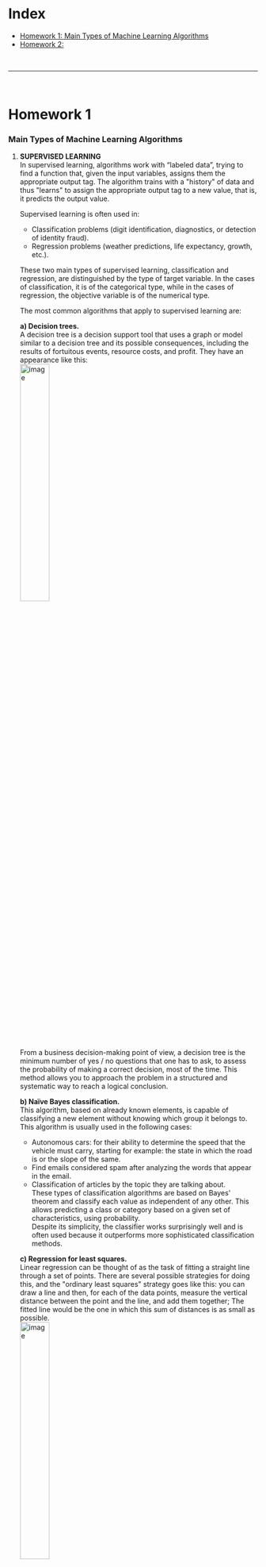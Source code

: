 # Index #  
* [Homework 1: Main Types of Machine Learning Algorithms](#homework-1)  
* [Homework 2: ](#homework-2)  

<br>

---

<br>

# Homework 1  
### Main Types of Machine Learning Algorithms

1. **SUPERVISED LEARNING**  
In supervised learning, algorithms work with “labeled data”, trying to find a function that, given the input variables, assigns them the appropriate output tag. The algorithm trains with a "history" of data and thus "learns" to assign the appropriate output tag to a new value, that is, it predicts the output value.  
  
    Supervised learning is often used in:  
    * Classification problems (digit identification, diagnostics, or detection of identity fraud).  
    * Regression problems (weather predictions, life expectancy, growth, etc.).  

    These two main types of supervised learning, classification and regression, are distinguished by the type of target variable. In the cases of classification, it is of the categorical type, while in the cases of regression, the objective variable is of the numerical type.  

    The most common algorithms that apply to supervised learning are:  
    
      **a) Decision trees.**  
      A decision tree is a decision support tool that uses a graph or model similar to a decision tree and its possible consequences, including the results of fortuitous events, resource costs, and profit. They have an appearance like this:  
      <img src="https://student.mohammed.mx/tutoriales/analisis/541.gif" 
alt="image" width="35%">
        
      From a business decision-making point of view, a decision tree is the minimum number of yes / no questions that one has to ask, to assess the probability of making a correct decision, most of the time. This method allows you to approach the problem in a structured and systematic way to reach a logical conclusion.  
    
      **b) Naïve Bayes classification.**  
      This algorithm, based on already known elements, is capable of classifying a new element without knowing which group it belongs to.  
      This algorithm is usually used in the following cases:  
      * Autonomous cars: for their ability to determine the speed that the vehicle must carry, starting for example: the state in which the road is or the slope of the same.  
      * Find emails considered spam after analyzing the words that appear in the email.  
      * Classification of articles by the topic they are talking about.  
      These types of classification algorithms are based on Bayes' theorem and classify each value as independent of any other. This allows predicting a class or category based on a given set of characteristics, using probability.  
      Despite its simplicity, the classifier works surprisingly well and is often used because it outperforms more sophisticated classification methods.  
      
      **c) Regression for least squares.**  
      Linear regression can be thought of as the task of fitting a straight line through a set of points. There are several possible strategies for doing this, and the "ordinary least squares" strategy goes like this: you can draw a line and then, for each of the data points, measure the vertical distance between the point and the line, and add them together; The fitted line would be the one in which this sum of distances is as small as possible.  
      <img src="https://1.bp.blogspot.com/-JB9NcFsc_l8/VDbWKSish8I/AAAAAAAAABg/x3SYHQt37L4/s1600/350px-Linear_regression.svg.png" alt="image" width="35%">  
      
      Linear refers to the type of model you are using to fit the data, while least squares refer to the type of error metric you are minimizing.

      **d) Logistic regression.**  
      Logistic regression is a powerful statistical way to model a binomial result with one or more explanatory variables. Measure the relationship between the categorical dependent variable and one or more independent variables by estimating the probabilities using a logistic function, which is the cumulative logistic distribution.  
      <img src="https://encrypted-tbn0.gstatic.com/images?q=tbn%3AANd9GcRbYRG_Q6Sn7-TeaXysKVJe2pAObFph2ZD5SGX3BAYxQ0bkiCnf&usqp=CAU" alt="image" width="35%">  

      **e) Support Vector Machines (SVM).**  
      SVM is a binary classification algorithm. Given a set of points of 2 types at the N-dimensional location, SVM generates a dimensional (N-1) hyperplane to separate those points into 2 groups. Let's say you have some points of 2 types on a piece of paper that are linearly separable. SVM will find a straight line separating those points into 2 types and located as far as possible from all those points.  
      <img src="https://miro.medium.com/max/921/1*06GSco3ItM3gwW2scY6Tmg.png" alt="image" width="35%">  

      In terms of scale, some of the biggest problems that have been solved using SVMs (with appropriately modified implementations) are on-screen advertising, human splice site recognition, image-based gender detection, large-scale image classification.  

      **f) Ensemble Methods.**  
      Ensemble methods are learning algorithms that build a set of classifiers and then classify new data points by taking a weighted vote of their predictions. The original set method is Bayesian averaging, but the latest algorithms include encoding output correction error.  

<br>

2. **UNSUPERVISED LEARNING**  
Unsupervised learning takes place when "tagged" data is not available for training. We only know the input data, but there are no output data that correspond to a certain input. Therefore, we can only describe the structure of the data, to try to find some type of organization that simplifies the analysis. Therefore, they have an exploratory character.  
This type of algorithm is useful for discovering relationships that are implicit in a data set but are not known. That is, it allows considering that several elements belong to the same group or to different groups thanks to the study of their characteristics.  

    Unsupervised learning is often used in:  
    * Clustering problems  
    * Co-occurrence clusters  
    * Profiling or profiling  

    However, problems involving tasks of finding similarity, predicting links, or reducing data may or may not be supervised.  

    The most common types of algorithm in unsupervised learning are: 
    
    **a) Clustering algorithms.**  
    Clustering is the task of grouping a set of objects such that the objects in the same group (cluster) are more similar to each other than to those of other groups.  
    These algorithms are used to group together the elements that are most similar to each other. That is, they are algorithms that group the elements based on some specific characteristic.  

    In this group we find different types of algorithms, such as:  
    * Centroid-based algorithms: these algorithms, if we represent the elements in a point graph, calculate the midpoint of them that minimizes the distances. K-means is such an algorithm.  
    * Density-based algorithms: These algorithms seek to group the points by proximity to the surrounding points. An algorithm that is included in this family would be K-NN (k-nearest neighbors) or K nearest neighbors.  

    As additional information, mention the existence of Connectivity-based algorithms, Probabilistic, Dimensionality Reduction and Neural networks that would also fall within this group.  

    **b) Principal Component Analysis.**  
    It is a mathematical method used to reduce the number of variables so that we have the minimum number of new variables and that they represent all the old variables in the most representative way possible. That is, if the number of variables is reduced to two or three new ones, the original data can be represented in the plane or in a 3-dimensional graph and, thus, a summary of our data is displayed graphically. The simple fact of having the data in a visible way greatly simplifies understanding what may be happening and helps to make decisions.  
    <img src="https://miro.medium.com/fit/c/1838/551/0*5Iaw94wlYCTp0GuK.png" alt="image" width="58%">  

    Some of the PCA applications include compression, data simplification for easier learning, visualization. Keep in mind that domain knowledge is very important when choosing whether to go ahead with PCA or not. Not suitable in cases where the data is noisy (all PCA components have a fairly high variance).  
    
    **c) Singular Value Decomposition.**  
    The Singular Value Decomposition (hereinafter SVD) is a matrix factorization technique that allows decomposing a matrix A into other matrices U, S, V.  
    
    It should be clarified that there is a property applied to SVD focused on recommendation systems, this is that by reducing the number of singular values of the matrix S to the first k values, an approximation of the original matrix A will be obtained, which allows it to be reconstructed from the reduced versions of the other matrices making a certain mistake but
    decreasing the size.  
    
    This important property is derived from the Eckart-Young theorem that addresses the best approximation to the original matrix A, obtaining it by setting the n smallest singular values to 0, thus reducing the matrices to the number of non-null singular values that the matrix S has. This then results in the transformation of large amounts of data in their reduced representation, being therefore a very important property that allows to considerably reduce the computation time and memory usage for the three matrices.  
    
    **d) Independent Component Analysis.**  
    ICA is a statistical technique for revealing hidden factors underlying sets of variables, measurements, or random signals. ICA defines a generative model for the observed multivariate data, which is usually given as a large sample database. In the model, the data variables are assumed to be linear mixtures of some unknown latent variables, and the mixing system is also unknown. Latent variables are assumed to be non-Gaussian and mutually independent, and are called independent components of the observed data.  
    <img src="https://66.media.tumblr.com/6585ad06a5d2abe875e866bb4bc336da/tumblr_inline_omft2fnIeD1ugmnhq_540.png" alt="image" width="38%">   
    
    ICA is related to PCA, but it is a much more powerful technique that is able to find the underlying factors of sources when these classic methods fail completely. Its applications include digital images, document databases, economic indicators and psychometric measurements.  
    
<br>
    
3. **REINFORCED LEARNING**  
This type of learning is based on improving the model's response using a feedback process. The algorithm learns by observing the world around it. Your input information is the feedback you get from the outside world in response to your actions. Therefore, the system learns on a trial-error basis.  

    It is not a type of supervised learning, because it is not based strictly on a set of labeled data, but on monitoring the response to the actions taken. Nor is it unsupervised learning, since when we model our “apprentice” we know in advance what the expected reward is.  

    Reinforced Learning aims to build models that increase performance based on the result or reward generated by each interaction carried out. This reward is the product of a correct action or returned data set that goes into a specific measure. The agent model uses the reward as an adjustment parameter in its behavior for future actions, so that the new action also meets the objective or correct action and thus obtain a maximum reward.  

    Reinforced learning is publicly recognized for being applied in the AlphaZero program by technology developer Deep Mind. Its programming allowed this Machine Learning agent to know all the possible combinations and plays on a chess board and beat the Stockfish computerized chess engine after only 4 hours of learning.  
    
    * **Neural network algorithms**  
    An artificial neural network (RNA) comprises units arranged in a series of layers, each of which connects to the adjacent layers. RNAs are inspired by biological systems, such as the brain, and how they process information.  
    Thus, they are essentially a large number of interconnected processing elements, working in unison to solve specific problems.  
    They also learn by example and experience, and are extremely useful for modeling nonlinear relationships in high-dimensional data, or where the relationship between the input variables is difficult to understand.  

    * **Deep Learning Algorithms**  
    They are the evolution of Artificial Neural Networks that take advantage of the cheaper technology and the greater execution capacity, memory and disk to exploit large amounts of data in huge interconnected neural networks in various layers that can run in parallel to perform calculations.  
    
      The most popular Deep Learning algorithms are:
        * **Convolutional Neural Networks**  
        Convolutional networks make a deep learning neural network capable of recognizing animals, humans, and objects within images.  
        * **Long Short Term Memory Neural Networks**  
        Unlike standard direct feed neural networks, LSTM has feedback connections. It can not only process individual data points (like images), but also complete data streams (like voice or video).  
          For example, LSTM is applicable to tasks such as handwriting recognition, voice recognition, and detection of anomalies in network traffic or IDS (intrusion detection systems).  
          LSTM networks are suitable for classifying, processing, and making predictions based on time series data, as there may be delays of unknown duration between major events in a time series.  
    
    * **Natural Language Processing**  
    It is a mix between Data Science, Machine Learning and Linguistics. It aims to understand human language. Both in texts and in speech / voice. From analyzing syntactically or grammatically thousands of contents, automatically classifying topics, chatbots and even generating poetry imitating Shakespeare. It is also common to use it for Sentiment Analysis on social networks, (for example regarding a politician) and machine translation between languages. Assistants like Siri, Cortana and the possibility to ask and get answers, or even get movie tickets.  
    
<br>
    
> * Recuero de los Santos, P. (2017). Tipos de aprendizaje en Machine Learning: supervisado y no supervisado. Think Big. Retrieved March 25, 2020, from https://empresas.blogthinkbig.com/que-algoritmo-elegir-en-ml-aprendizaje/  

> * Los 10 Algoritmos esenciales en Machine Learning. (2017). Raona. Retrieved March 25, 2020, from https://www.raona.com/los-10-algoritmos-esenciales-machine-learning/  

> * Algoritmos de Machine Learning y cómo seleccionar el mejor(1/3). (2018). LIS Solutions, Consultoría Logística. Retrieved March 25, 2020, from https://www.lis-solutions.es/blog/algoritmos-de-machine-learning-y-como-seleccionar-el-mejor1-3/  

> * Algoritmo PCA: de lo complejo a lo sencillo. (2018). LIS Solutions, Consultoría Logística. Retrieved March 25, 2020, from  https://www.lis-solutions.es/blog/algoritmo-pca-de-lo-complejo-a-lo-sencillo/  

> * ¿Cuáles son los tipos de algoritmos del machine learning?. (2019). APD España. Retrieved March 25, 2020, from https://www.apd.es/algoritmos-del-machine-learning/  

> * Principales Algoritmos usados en Machine Learning. (2017). Aprende Machine Learning. Retrieved March 25, 2020, from  https://www.aprendemachinelearning.com/principales-algoritmos-usados-en-machine-learning/  

> * Machine Learning | Qué es, tipos, ejemplos y cómo implementarlo. (2019). GraphEverywhere. Retrieved March 25, 2020, from https://www.grapheverywhere.com/machine-learning-que-es-tipos-ejemplos-y-como-implementarlo/  

> * Ramírez, C. A. (2018). Algoritmo SVD aplicado a los sistemas de recomendación en el comercio. TIA, 6(1), pp. 21. Retrieved from https://www.google.com/url?sa=t&rct=j&q=&esrc=s&source=web&cd=7&cad=rja&uact=8&ved=2ahUKEwjsrODbq7XoAhWDt54KHdx4BLsQFjAGegQICRAB&url=https%3A%2F%2Frevistas.udistrital.edu.co%2Findex.php%2Ftia%2Farticle%2Fdownload%2F11827%2Fpdf%2F&usg=AOvVaw19h5qNCfQC8GEJqv_axODl  

> * Long short-term memory. (2020). En.wikipedia.org. Retrieved March 25, 2020, from https://en.wikipedia.org/wiki/Long_short-term_memory  

<br>

---

<br>

# Homework 2   
### 
